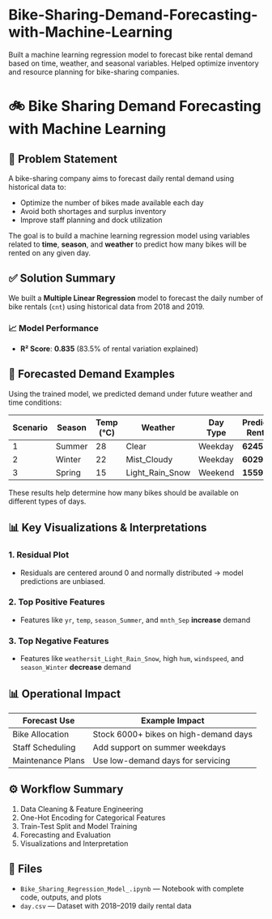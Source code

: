 # Bike-Sharing-Demand-Forecasting-with-Machine-Learning
Built a machine learning regression model to forecast bike rental demand based on time, weather, and  seasonal variables. Helped optimize inventory and resource planning for bike-sharing companies. 
# 🚲 Bike Sharing Demand Forecasting with Machine Learning

## 📘 Problem Statement

A bike-sharing company aims to forecast daily rental demand using historical data to:

* Optimize the number of bikes made available each day
* Avoid both shortages and surplus inventory
* Improve staff planning and dock utilization

The goal is to build a machine learning regression model using variables related to **time**, **season**, and **weather** to predict how many bikes will be rented on any given day.

## ✅ Solution Summary

We built a **Multiple Linear Regression** model to forecast the daily number of bike rentals (`cnt`) using historical data from 2018 and 2019.

### 📈 Model Performance

* **R² Score**: **0.835** (83.5% of rental variation explained)

## 🔢 Forecasted Demand Examples

Using the trained model, we predicted demand under future weather and time conditions:

| Scenario | Season | Temp (°C) | Weather           | Day Type | Predicted Rentals |
| -------- | ------ | --------- | ----------------- | -------- | ----------------- |
| 1        | Summer | 28        | Clear             | Weekday  | **6245**          |
| 2        | Winter | 22        | Mist\_Cloudy      | Weekday  | **6029**          |
| 3        | Spring | 15        | Light\_Rain\_Snow | Weekend  | **1559**          |

These results help determine how many bikes should be available on different types of days.

## 📊 Key Visualizations & Interpretations

### 1. Residual Plot

* Residuals are centered around 0 and normally distributed → model predictions are unbiased.

### 2. Top Positive Features

* Features like `yr`, `temp`, `season_Summer`, and `mnth_Sep` **increase** demand

### 3. Top Negative Features

* Features like `weathersit_Light_Rain_Snow`, high `hum`, `windspeed`, and `season_Winter` **decrease** demand

## 📊 Operational Impact

| Forecast Use      | Example Impact                        |
| ----------------- | ------------------------------------- |
| Bike Allocation   | Stock 6000+ bikes on high-demand days |
| Staff Scheduling  | Add support on summer weekdays        |
| Maintenance Plans | Use low-demand days for servicing     |

## ⚙️ Workflow Summary

1. Data Cleaning & Feature Engineering
2. One-Hot Encoding for Categorical Features
3. Train-Test Split and Model Training
4. Forecasting and Evaluation
5. Visualizations and Interpretation

## 📁 Files

* `Bike_Sharing_Regression_Model_.ipynb` — Notebook with complete code, outputs, and plots
* `day.csv` — Dataset with 2018–2019 daily rental data




